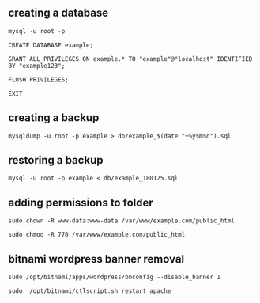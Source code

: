 ## creating a database
`mysql -u root -p`

`CREATE DATABASE example;`

`GRANT ALL PRIVILEGES ON example.* TO "example"@"localhost" IDENTIFIED BY "example123";`

`FLUSH PRIVILEGES;`

`EXIT`

## creating a backup
`mysqldump -u root -p example > db/example_$(date "+%y%m%d").sql`

## restoring a backup
`mysql -u root -p example < db/example_180125.sql`

## adding permissions to folder
`sudo chown -R www-data:www-data /var/www/example.com/public_html`

`sudo chmod -R 770 /var/www/example.com/public_html`

## bitnami wordpress banner removal
`sudo /opt/bitnami/apps/wordpress/bnconfig --disable_banner 1`

`sudo  /opt/bitnami/ctlscript.sh restart apache`
